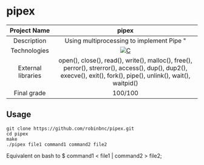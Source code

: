 # pipex

| Project Name | pipex |
| :-: | :-: |
| Description | Using multiprocessing to implement Pipe "|" command |
| Technologies | <a href="#"><img alt="C" src="https://custom-icon-badges.demolab.com/badge/C-03599C.svg?logo=c-in-hexagon&logoColor=white&style=for-the-badge"></a> |
| External libraries | open(), close(), read(), write(), malloc(), free(), perror(), strerror(), access(), dup(), dup2(), execve(), exit(), fork(), pipe(), unlink(), wait(), waitpid()|
| Final grade | 100/100 |

## Usage
```
git clone https://github.com/robinbnc/pipex.git
cd pipex
make
./pipex file1 command1 command2 file2
```
Equivalent on bash to $ command1 < file1 | command2 > file2;
